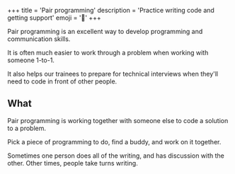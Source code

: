 +++
title = 'Pair programming'
description = 'Practice writing code and getting support'
emoji = '👥'
+++

Pair programming is an excellent way to develop programming and communication skills.

It is often much easier to work through a problem when working with someone 1-to-1.

It also helps our trainees to prepare for technical interviews when they'll need to code in front of other people.

## What

Pair programming is working together with someone else to code a solution to a problem.

Pick a piece of programming to do, find a buddy, and work on it together.

Sometimes one person does all of the writing, and has discussion with the other. Other times, people take turns writing.
